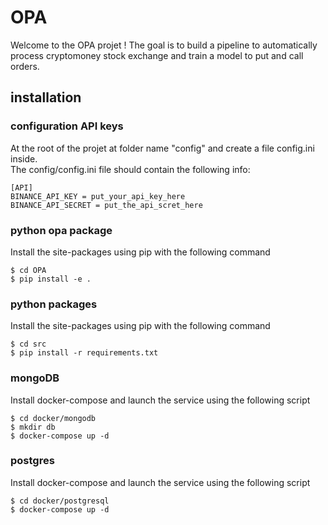 # OPA

Welcome to the OPA projet ! 
The goal is to build a pipeline to automatically process cryptomoney stock exchange and train a model to put and call orders. 

## installation 

### configuration API keys 

At the root of the projet at folder name "config" and create a file config.ini inside.  
The config/config.ini file should contain the following info:

```
[API]
BINANCE_API_KEY = put_your_api_key_here
BINANCE_API_SECRET = put_the_api_scret_here
```

### python opa package 

Install the site-packages using pip with the following command 

```
$ cd OPA
$ pip install -e .
```

### python packages 

Install the site-packages using pip with the following command 

```
$ cd src
$ pip install -r requirements.txt
```

### mongoDB

Install docker-compose and launch the service using the following script

```
$ cd docker/mongodb
$ mkdir db
$ docker-compose up -d 
```

### postgres 

Install docker-compose and launch the service using the following script

```
$ cd docker/postgresql
$ docker-compose up -d 
```